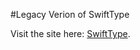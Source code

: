 #Legacy Verion of SwiftType

Visit the site here: <a href="https://hausemasterz.github.io/swift-type/" target="_blank">SwiftType</a>.

